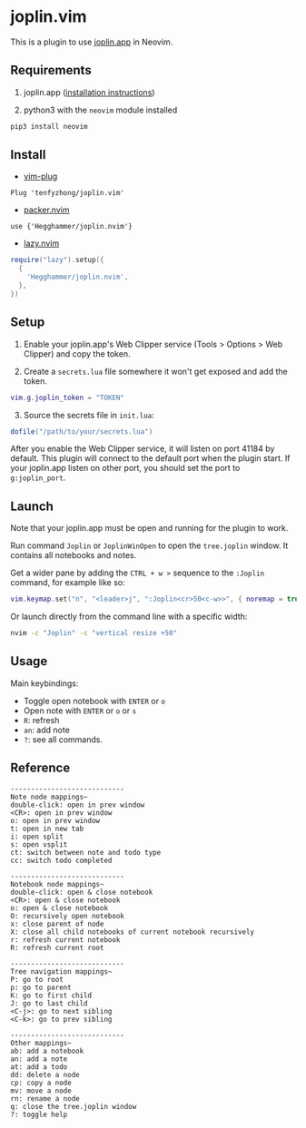 # joplin.vim

This is a plugin to use [joplin.app](https://joplinapp.org/) in Neovim.

## Requirements

1. joplin.app ([installation instructions](https://joplinapp.org/help/install/))

2. python3 with the `neovim` module installed

```bash
pip3 install neovim
```

## Install

- [vim-plug](https://github.com/junegunn/vim-plug)
```vim
Plug 'tenfyzhong/joplin.vim'
```

- [packer.nvim](https://github.com/wbthomason/packer.nvim)
```
use {'Hegghammer/joplin.nvim'}
```

- [lazy.nvim](https://github.com/folke/lazy.nvim)
```lua
require("lazy").setup({
  {
    'Hegghammer/joplin.nvim', 
  },
})
```

## Setup

1. Enable your joplin.app's Web Clipper service (Tools > Options > Web Clipper) and copy the token.
   
2. Create a `secrets.lua` file somewhere it won't get exposed and add the token.

```secrets.lua
vim.g.joplin_token = "TOKEN"
```

3. Source the secrets file in `init.lua`:

```init.lua
dofile("/path/to/your/secrets.lua")
```

After you enable the Web Clipper service, it will listen on port 41184 by default. This plugin will connect to the default port when the plugin start. If your joplin.app listen on other port, you should set the port to `g:joplin_port`.

## Launch

Note that your joplin.app must be open and running for the plugin to work. 

Run command `Joplin` or `JoplinWinOpen` to open the `tree.joplin` window. It
contains all notebooks and notes.

Get a wider pane by adding the `CTRL + w >` sequence to the `:Joplin` command, for example like so:

```lua
vim.keymap.set("n", "<leader>j", ":Joplin<cr>50<c-w>>", { noremap = true, silent = true, desc = "Open [J]oplin" })
```

Or launch directly from the command line with a specific width:

```bash
nvim -c "Joplin" -c "vertical resize +50"
```

## Usage

Main keybindings:
- Toggle open notebook with `ENTER` or `o`  
- Open note with `ENTER` or `o` or `s`
- `R`: refresh
- `an`: add note
- `?`: see all commands.

## Reference

```
----------------------------
Note node mappings~
double-click: open in prev window
<CR>: open in prev window
o: open in prev window
t: open in new tab
i: open split
s: open vsplit
ct: switch between note and todo type
cc: switch todo completed

----------------------------
Notebook node mappings~
double-click: open & close notebook
<CR>: open & close notebook
o: open & close notebook
O: recursively open notebook
x: close parent of node
X: close all child notebooks of current notebook recursively
r: refresh current notebook
R: refresh current root

----------------------------
Tree navigation mappings~
P: go to root
p: go to parent
K: go to first child
J: go to last child
<C-j>: go to next sibling
<C-k>: go to prev sibling

----------------------------
Other mappings~
ab: add a notebook
an: add a note
at: add a todo
dd: delete a node
cp: copy a node
mv: move a node
rn: rename a node
q: close the tree.joplin window
?: toggle help
```
